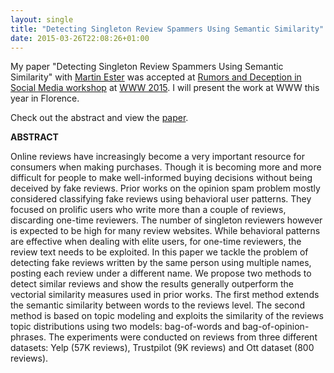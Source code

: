 ```yaml
---
layout: single
title: "Detecting Singleton Review Spammers Using Semantic Similarity"
date: 2015-03-26T22:08:26+01:00
---
```


My paper "Detecting Singleton Review Spammers Using Semantic Similarity" with [Martin Ester](http://www.cs.sfu.ca/~ester/) was accepted at [Rumors and Deception in Social Media workshop](http://www.pheme.eu/events/rdsm2015/) at [WWW 2015](http://www.www2015.it/). I will present the work at WWW this year in Florence.

Check out the abstract and view the [paper](https://arxiv.org/abs/1609.02727).

**ABSTRACT**

Online reviews have increasingly become a very important resource for consumers when making purchases. Though it is becoming more and more difficult for people to make well-informed buying decisions without being deceived by fake reviews. Prior works on the opinion spam problem mostly considered classifying fake reviews using behavioral user patterns. They focused on prolific users who write more than a couple of reviews, discarding one-time reviewers. The number of singleton reviewers however is expected to be high for many review websites. While behavioral patterns are effective when dealing with elite users, for one-time reviewers, the review text needs to be exploited. In this paper we tackle the problem of detecting fake reviews written by the same person using multiple names, posting each review under a different name. We propose two methods to detect similar reviews and show the results generally outperform the vectorial similarity measures used in prior works. The first method extends the semantic similarity between words to the reviews level. The second method is based on topic modeling and exploits the similarity of the reviews topic distributions using two models: bag-of-words and bag-of-opinion-phrases. The experiments were conducted on reviews from three different datasets: Yelp (57K reviews), Trustpilot (9K reviews) and Ott dataset (800 reviews).
